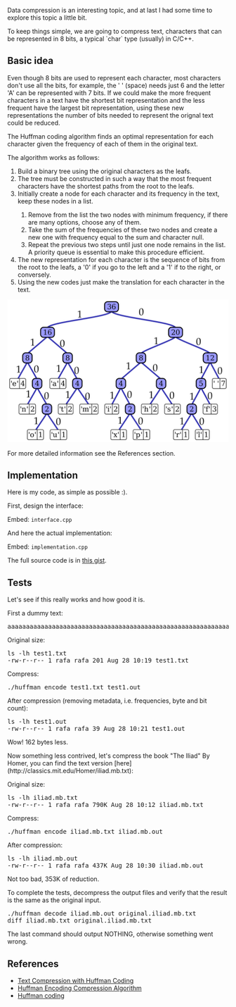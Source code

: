 <p>Data compression is an interesting topic, and at last I had some time to explore this topic a little bit.</p>

<p>To keep things simple, we are going to compress text, characters that can be represented in 8 bits, a typical `char` type (usually) in C/C++.</p>

## Basic idea

<p>Even though 8 bits are used to represent each character, most characters don't use all the bits, for example, the ' ' (space) needs just 6 and the letter 'A' can be represented with 7 bits. If we could make the more frequent characters in a text have the shortest bit representation and the less frequent have the largest bit representation, using these new representations the number of bits needed to represent the orignal text could be reduced.</p>

<p>The Huffman coding algorithm finds an optimal representation for each character given the frequency of each of them in the original text.</p>

<p>The algorithm works as follows:</p>

<ol>
  <li>Build a binary tree using the original characters as the leafs.</li>
  <li>The tree must be constructed in such a way that the most frequent characters have the shortest paths from the root to the leafs.</li>
  <li>Initially create a node for each character and its frequency in the text, keep these nodes in a list.</li>
  <ol>
    <li>Remove from the list the two nodes with minimum frequency, if there are many options, choose any of them.</li>
    <li>Take the sum of the frequencies of these two nodes and create a new one with frequency equal to the sum and character null.</li>
    <li>Repeat the previous two steps until just one node remains in the list. A priority queue is essential to make this procedure efficient.</li>
  </ol>
  <li>The new representation for each character is the sequence of bits from the root to the leafs, a '0' if you go to the left and a '1' if to the right, or conversely.</li>
  <li>Using the new codes just make the translation for each character in the text.</li>
</ol>

![Huffman Tree for the string "this is an example of a huffman tree" --Wikipedia](huffman_tree.svg)

<p>For more detailed information see the References section.</p>

## Implementation
<p>Here is my code, as simple as possible :).</p>

<p>First, design the interface:</p>

Embed: `interface.cpp`

<p>And here the actual implementation:</p>

Embed: `implementation.cpp`

<p>The full source code is in <a href="https://gist.github.com/rendon/f085937b73f2f5121caa" target="_blank">this gist</a>.</p>

## Tests
<p>Let's see if this really works and how good it is.</p>

<p>First a dummy text:</p>

<pre>
aaaaaaaaaaaaaaaaaaaaaaaaaaaaaaaaaaaaaaaaaaaaaaaaaaaaaaaaaaaaaaaaaaaaaaaaaaaaaaaaaaaaaaaaaaaaaaaaaaaabbbbbbbbbbbbbbbbbbbbbbbbbbbbbbbbbbbbbbbbbbbbbbbbbbbbbbbbbbbbbbbbbbbbbbbbbbbbbbbbbbbbbbbbbbbbbbbbbbbb
</pre>

Original size:

<pre theme="slate">
ls -lh test1.txt
-rw-r--r-- 1 rafa rafa 201 Aug 28 10:19 test1.txt
</pre>

<p>Compress:</p>

<pre theme="slate">
./huffman encode test1.txt test1.out
</pre>

<p>After compression (removing metadata, i.e. frequencies, byte and bit count):</p>

<pre theme="slate">
ls -lh test1.out
-rw-r--r-- 1 rafa rafa 39 Aug 28 10:21 test1.out
</pre>

<p>Wow! 162 bytes less.</p>

<p>Now something less contrived, let's compress the book "The Iliad" By Homer, you can find the text version [here](http://classics.mit.edu/Homer/iliad.mb.txt):</p>

<p>Original size:</p>

<pre theme="slate">
ls -lh iliad.mb.txt
-rw-r--r-- 1 rafa rafa 790K Aug 28 10:12 iliad.mb.txt
</pre>

<p>Compress:</p>

<pre theme="slate">
./huffman encode iliad.mb.txt iliad.mb.out
</pre>

<p>After compression:</p>

<pre theme="slate">
ls -lh iliad.mb.out
-rw-r--r-- 1 rafa rafa 437K Aug 28 10:30 iliad.mb.out
</pre>

<p>Not too bad, 353K of reduction.</p>

<p>To complete the tests, decompress the output files and verify that the result is the same as the original input.</p>

<pre theme="slate">
./huffman decode iliad.mb.out original.iliad.mb.txt
diff iliad.mb.txt original.iliad.mb.txt
</pre>

<p>The last command should output NOTHING, otherwise something went wrong.</p>

## References
- [Text Compression with Huffman Coding ](https://www.youtube.com/watch?v=ZdooBTdW5bM)
- [Huffman Encoding Compression Algorithm](http://www.cprogramming.com/tutorial/computersciencetheory/huffman.html)
- [Huffman coding](http://en.wikipedia.org/w/index.php?title=Huffman_coding)
